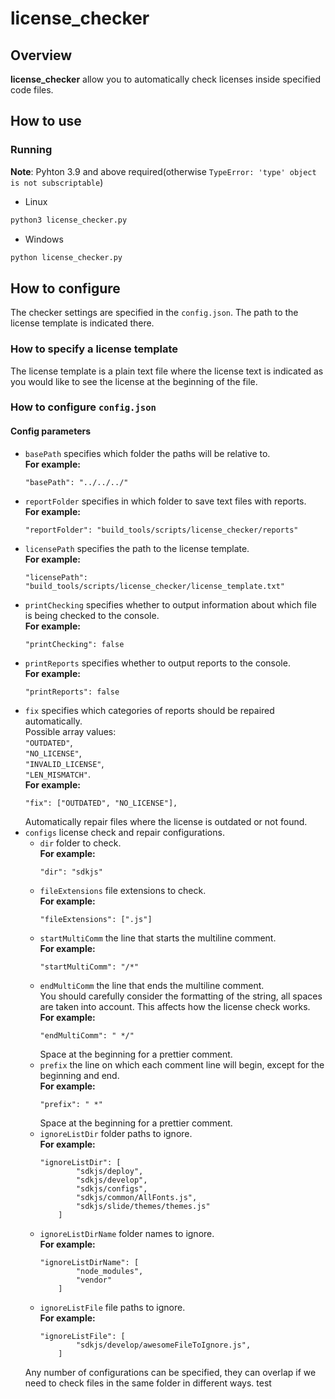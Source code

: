 # license_checker

## Overview

**license_checker** allow you to automatically check licenses inside specified code files.

## How to use

### Running
**Note**: Pyhton 3.9 and above required(otherwise `TypeError: 'type' object is not subscriptable`)
* Linux
```bash
python3 license_checker.py
```
* Windows
```bash
python license_checker.py
```

## How to configure
The checker settings are specified in the `config.json`.
The path to the license template is indicated there.

### How to specify a license template
The license template is a plain text file where the license text is indicated as you would like to see the license at the beginning of the file.

### How to configure `config.json`
#### Сonfig parameters
* `basePath` specifies which folder the paths will be relative to.\
**For example:**
    ```
    "basePath": "../../../"
    ```
* `reportFolder` specifies in which folder to save text files with reports.\
**For example:**
    ```
    "reportFolder": "build_tools/scripts/license_checker/reports"
    ```
* `licensePath` specifies the path to the license template.\
**For example:**
    ```
    "licensePath": "build_tools/scripts/license_checker/license_template.txt"
    ```
* `printChecking` specifies whether to output information about which file is being checked to the console.\
**For example:**
    ```
    "printChecking": false
    ```
* `printReports` specifies whether to output reports to the console.\
**For example:**
    ```
    "printReports": false
    ```
* `fix` specifies which categories of reports should be repaired automatically.\
Possible array values:\
`"OUTDATED"`,\
`"NO_LICENSE"`,\
`"INVALID_LICENSE"`,\
 `"LEN_MISMATCH"`.\
**For example:**
    ```
    "fix": ["OUTDATED", "NO_LICENSE"],
    ```
    Automatically repair files where the license is outdated or not found.
* `configs` license check and repair configurations.
    * `dir` folder to check.\
    **For example:**
        ```
        "dir": "sdkjs"
        ```
    * `fileExtensions` file extensions to check.\
    **For example:**
        ```
        "fileExtensions": [".js"]
        ```
    * `startMultiComm` the line that starts the multiline comment.\
    **For example:**
        ```
        "startMultiComm": "/*"
        ```
    * `endMultiComm` the line that ends the multiline comment.\
    You should carefully consider the formatting of the string, all spaces are taken into account. This affects how the license check works.\
    **For example:**
        ```
        "endMultiComm": " */"
        ```
        Space at the beginning for a prettier comment.
    * `prefix` the line on which each comment line will begin, except for the beginning and end.\
    **For example:**
        ```
        "prefix": " *"
        ```
        Space at the beginning for a prettier comment.
    * `ignoreListDir` folder paths to ignore.\
    **For example:**
        ```
        "ignoreListDir": [
				"sdkjs/deploy",
				"sdkjs/develop",
				"sdkjs/configs",
				"sdkjs/common/AllFonts.js",
				"sdkjs/slide/themes/themes.js"
			]
        ```
    * `ignoreListDirName` folder names to ignore.\
    **For example:**
        ```
        "ignoreListDirName": [
				"node_modules",
				"vendor"
			]
        ```
    * `ignoreListFile` file paths to ignore.\
    **For example:**
        ```
        "ignoreListFile": [
				"sdkjs/develop/awesomeFileToIgnore.js",
			]
        ```
    Any number of configurations can be specified, they can overlap if we need to check files in the same folder in different ways.
    test

